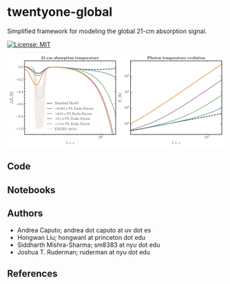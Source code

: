 # twentyone-global

Simplified framework for modeling the global 21-cm absorption signal.

[![License: MIT](https://img.shields.io/badge/License-MIT-red.svg)](https://opensource.org/licenses/MIT)

![21-cm absorption temperature for various CMB photon temperature evolutions.](notebooks/plots/banner.png)

## Code

## Notebooks

## Authors

-  Andrea Caputo; andrea dot caputo at uv dot es
-  Hongwan Liu; hongwanl at princeton dot edu
-  Siddharth Mishra-Sharma; sm8383 at nyu dot edu
-  Joshua T. Ruderman; ruderman at nyu dot edu

## References